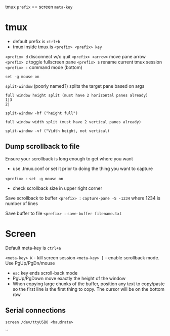 tmux `prefix` == screen `meta-key`
# tmux
- default prefix is `ctrl+b`
- tmux inside tmux is `<prefix> <prefix> key`

`<prefix> d` disconnect w/o quit
`<prefix> <arrow>` move pane arrow
`<prefix> z` toggle fullscreen pane
`<prefix> $` rename current tmux session
`<prefix> :` command mode (bottom)

`set -g mouse on`

`split-window` (poorly named?) splits the target pane based on args
```
full window height split (must have 2 horizontal panes already)
1|3
2|

split-window -hf ("height full")
```

```
full window width split (must have 2 vertical panes already)

split-window -vf ("Vidth height, not vertical)
```

## Dump scrollback to file
Ensure your scrollback is long enough to get where you want 
- use .tmux.conf or set it prior to doing the thing you want to capture

`<prefix> :` `set -g mouse on`
- check scrollback size in upper right corner

Save scrollback to buffer 
`<prefix> :` `capture-pane -S -1234` where 1234 is number of lines

Save buffer to file
`<prefix> :` `save-buffer filename.txt`

# Screen
Default meta-key is `ctrl+a`

`<meta-key> K` - kill screen session
`<meta-key> [` -  enable scrollback mode. Use PgUp/PgDn/mouse
- `esc` key ends scroll-back mode
- PgUp/PgDown move exactly the height of the window
- When copying large chunks of the buffer, position any text to copy/paste so the first line is the first thing to copy. The cursor will be on the bottom row

## Serial connections
`screen /dev/ttyUSB0 <baudrate>`

``